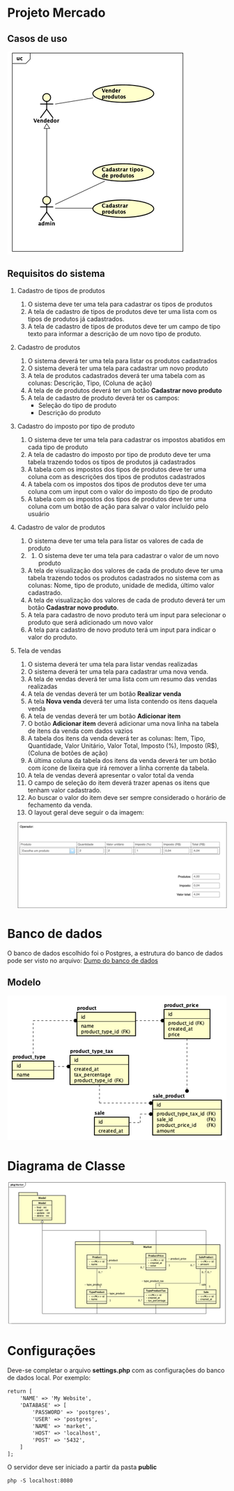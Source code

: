 # Projeto Mercado

Casos de uso
---
![Casos de uso](README/usecases.png "Casos de uso")


Requisitos do sistema
--

1. Cadastro de tipos de produtos

    1. O sistema deve ter uma tela para cadastrar os tipos de produtos
    2. A tela de cadastro de tipos de produtos deve ter uma lista com os tipos de produtos já cadastrados.
    3. A tela de cadastro de tipos de produtos deve ter um campo de tipo texto para informar a descrição de um novo tipo de produto.

2. Cadastro de produtos

   1. O sistema deverá ter uma tela para listar os produtos cadastrados
   2. O sistema deverá ter uma tela para cadastrar um novo produto
   3. A tela de produtos cadastrados deverá ter uma tabela com as colunas: Descrição, Tipo, (Coluna de ação)
   4. A tela de de produtos deverá ter um botão **Cadastrar novo produto**
   5. A tela de cadastro de produto deverá ter os campos:
      - Seleção do tipo de produto
      - Descrição do produto

3. Cadastro do imposto por tipo de produto

    1. O sistema deve ter uma tela para cadastrar os impostos abatidos em cada tipo de produto
    2. A tela de cadastro do imposto por tipo de produto deve ter uma tabela trazendo todos os tipos de produtos já cadastrados
    3. A tabela com os impostos dos tipos de produtos deve ter uma coluna com as descrições dos tipos de produtos cadastrados
    4. A tabela com os impostos dos tipos de produtos deve ter uma coluna com um input com o valor do imposto do tipo de produto
    5. A tabela com os impostos dos tipos de produtos deve ter uma coluna com um botão de ação para salvar o valor incluído pelo usuário

4. Cadastro de valor de produtos
   1. O sistema deve ter uma tela para listar os valores de cada de produto
   2. 1. O sistema deve ter uma tela para cadastrar o valor de um novo produto
   3. A tela de visualização dos valores de cada de produto deve ter uma tabela trazendo todos os produtos cadastrados no sistema com as colunas: Nome, tipo de produto, unidade de medida, último valor cadastrado.
   4. A tela de visualização dos valores de cada de produto deverá ter um botão **Cadastrar novo produto**.
   5. A tela para cadastro de novo produto terá um input para selecionar o produto que será adicionado um novo valor
   6. A tela para cadastro de novo produto terá um input para indicar o valor do produto.

5. Tela de vendas
   1. O sistema deverá ter uma tela para listar vendas realizadas
   2. O sistema deverá ter uma tela para cadastrar uma nova venda.
   3. A tela de vendas deverá ter uma lista com um resumo das vendas realizadas
   4. A tela de vendas deverá ter um botão **Realizar venda**
   5. A tela **Nova venda** deverá ter uma lista contendo os itens daquela venda
   6. A tela de vendas deverá ter um botão **Adicionar item**
   7. O botão **Adicionar item** deverá adicionar uma nova linha na tabela de itens da venda com dados vazios
   8. A tabela dos itens da venda deverá ter as colunas: Item, Tipo, Quantidade, Valor Unitário, Valor Total, Imposto (%), Imposto (R$), (Coluna de botões de ação)
   9. A última coluna da tabela dos itens da venda deverá ter um botão com ícone de lixeira que irá remover a linha corrente da tabela.
   10. A tela de vendas deverá apresentar o valor total da venda
   11. O campo de seleção do item deverá trazer apenas os itens que tenham valor cadastrado.
   12. Ao buscar o valor do item deve ser sempre considerado o horário de fechamento da venda.
   13. O layout geral deve seguir o da imagem:

   ![Layout tela de vendas](README/TelaVendas.png "Layout tela de vendas")


Banco de dados
===============
O banco de dados escolhido foi o Postgres, a estrutura do banco de dados pode ser visto no arquivo: [Dump do banco de dados](Projeto/dump.sql)

Modelo
--
![Modelo do banco de dados](README/database.png "Modelo do banco de dados")


Diagrama de Classe
===================
![Diagrama de classes](README/diagramaClasse.png "Diagrama de classes")


Configurações
===================
Deve-se completar o arquivo **settings.php** com as configurações do banco de dados local. Por exemplo:

```
return [
    'NAME' => 'My Website',
    'DATABASE' => [
        'PASSWORD' => 'postgres',
        'USER' => 'postgres',
        'NAME' => 'market',
        'HOST' => 'localhost',
        'POST' => '5432',
    ]
];
```

O servidor deve ser iniciado a partir da pasta **public**

```
php -S localhost:8080
```